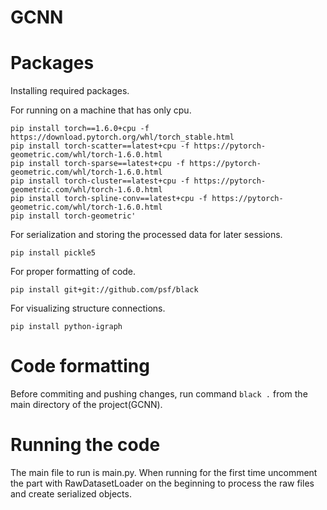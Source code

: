 # GCNN

# Packages
Installing required packages.

For running on a machine that has only cpu.
```
pip install torch==1.6.0+cpu -f https://download.pytorch.org/whl/torch_stable.html
pip install torch-scatter==latest+cpu -f https://pytorch-geometric.com/whl/torch-1.6.0.html
pip install torch-sparse==latest+cpu -f https://pytorch-geometric.com/whl/torch-1.6.0.html
pip install torch-cluster==latest+cpu -f https://pytorch-geometric.com/whl/torch-1.6.0.html
pip install torch-spline-conv==latest+cpu -f https://pytorch-geometric.com/whl/torch-1.6.0.html
pip install torch-geometric'
```

For serialization and storing the processed data for later sessions.
```
pip install pickle5
```

For proper formatting of code.
```
pip install git+git://github.com/psf/black
```

For visualizing structure connections.
```
pip install python-igraph
```

# Code formatting
Before commiting and pushing changes, run command `black .` from the main directory of the project(GCNN).


# Running the code
The main file to run is main.py. When running for the first time uncomment the part with RawDatasetLoader on the beginning to process the raw files and create serialized objects.